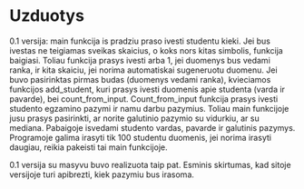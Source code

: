 # Uzduotys
0.1 versija:
main funkcija is pradziu praso ivesti studentu kieki. Jei bus ivestas ne teigiamas sveikas skaicius, o koks nors kitas simbolis, funkcija baigiasi. Toliau funkcija prasys ivesti arba 1, jei duomenys bus vedami ranka, ir kita skaiciu, jei norima automatiskai sugeneruotu duomenu. Jei buvo pasirinktas pirmas budas (duomenys vedami ranka), kvieciamos funkcijos add_student, kuri prasys ivesti duomenis apie studenta (varda ir pavarde), bei count_from_input. Count_from_input funkcija prasys ivesti studento egzamino pazymi ir namu darbu pazymius. Toliau main funkcijoje jusu prasys pasirinkti, ar norite galutinio pazymio su vidurkiu, ar su mediana. Pabaigoje isvedami studento vardas, pavarde ir galutinis pazymys. Programoje galima irasyti tik 100 studentu duomenis, jei norima irasyti daugiau, reikia pakeisti tai main funkcijoje. 

0.1 versija su masyvu buvo realizuota taip pat. Esminis skirtumas, kad sitoje versijoje turi apibrezti, kiek pazymiu bus irasoma. 

